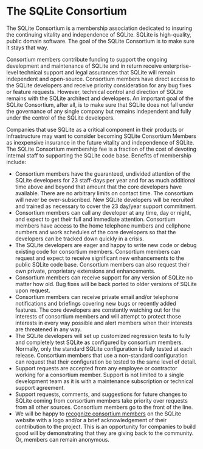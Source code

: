 # The SQLite Consortium



The SQLite Consortium is a membership association dedicated to
insuring the continuing vitality and independence of SQLite.
SQLite is high\-quality, public domain software. The goal of
the SQLite Consortium is to make sure it stays that way.




Consortium members contribute funding to support the ongoing
development and maintenance of SQLite and in return receive
enterprise\-level technical support and legal assurances that
SQLite will remain independent and open\-source. Consortium 
members have direct access to
the SQLite developers and receive priority consideration for
any bug fixes or feature requests. However, technical control
and direction of SQLite remains with the SQLite architect and
developers. An important goal of the SQLite Consortium, after
all, is to make sure that SQLite does not fall under the governance
of any single company but remains independent and fully under the
control of the SQLite developers.




Companies that use SQLite as a critical component in their
products or infrastructure may want to consider becoming
SQLite Consortium Members as inexpensive insurance
in the future vitality and independence of SQLite. The SQLite Consortium 
membership fee is a fraction of the cost of devoting internal
staff to supporting the SQLite code base. Benefits of
membership include:



* Consortium members have the guaranteed, undivided attention of the SQLite
developers for 23 staff\-days per year and for as much additional time 
above and beyond that amount that the core developers have available.
There are no arbitrary limits on contact time.
The consortium will never be over\-subscribed. New SQLite developers
will be recruited and trained as necessary to cover the 23 day/year
support commitment.
* Consortium members can call any developer at any time, day or
night, and expect to get their full and immediate attention.
Consortium members have access to the home telephone numbers
and cellphone numbers and work schedules of the core developers
so that the developers can be tracked down quickly in a crisis.
* The SQLite developers are eager and happy to write new code
or debug existing code for consortium members.
Consortium members can request and expect to receive significant
new enhancements to the public SQLite code base. Consortium
members can also request their own private, proprietary extensions
and enhancements.
* Consortium members can receive support for any
version of SQLite no matter how old.
Bug fixes will be back ported to older versions of SQLite upon
request.
* Consortium members can receive private
email and/or telephone notifications and briefings covering
new bugs or recently added features.
The core developers are constantly watching out for the
interests of consortium members and will attempt to protect
those interests in every way possible and alert members
when their interests are threatened in any way.
* The SQLite developers will set up customized regression tests
to fully and completely test SQLite as configured by consortium
members. Normally, only the standard SQLite configuration is fully
tested at each release. Consortium members that use a non\-standard 
configuration can request that their configuration be tested to the 
same level of detail.
* Support requests are accepted from any employee or contractor working
for a consortium member.
Support is not limited to a single development
team as it is with a maintenance subscription or technical support
agreement.
* Support requests, comments, and suggestions for future
changes to SQLite coming from consortium members take priority 
over requests from all other sources.
Consortium members go to the front of the line.
* We will be happy to 
[recognize consortium members](index.html#consortium_members)
 on the SQLite website
with a logo and/or a brief acknowledgement of their contribution to the
project. This is an opportunity for companies to build good will by
demonstrating that they are giving back to the community. Or, members 
can remain anonymous.


